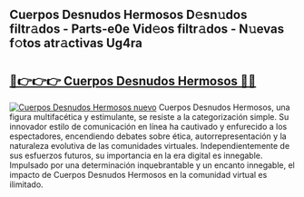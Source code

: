 ## Cuerpos Desnudos Hermosos D𝚎sn𝚞dos filtr𝚊dos - Parts-e0e Vid𝚎os filtr𝚊dos - N𝚞evas f𝚘tos atr𝚊ctivas Ug4ra

# <h2><a href="http://mb6ux55.tromn.icu/?c=Cuerpos+Desnudos+Hermosos">🔗👉👉👉 Cuerpos Desnudos Hermosos 🔗🔗</a></h2>

[![Cuerpos Desnudos Hermosos nuevo](https://i.imgur.com/pEAQMta.gif)](http://mb6ux55.tromn.icu/?c=Cuerpos+Desnudos+Hermosos)
Cuerpos Desnudos Hermosos, una figura multifacética y estimulante, se resiste a la categorización simple. Su innovador estilo de comunicación en línea ha cautivado y enfurecido a los espectadores, encendiendo debates sobre ética, autorrepresentación y la naturaleza evolutiva de las comunidades virtuales. Independientemente de sus esfuerzos futuros, su importancia en la era digital es innegable. Impulsado por una determinación inquebrantable y un encanto innegable, el impacto de Cuerpos Desnudos Hermosos en la comunidad virtual es ilimitado.
